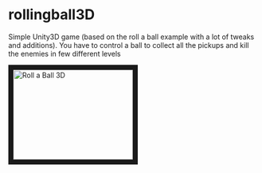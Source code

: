 # rollingball3D
Simple Unity3D game (based on the roll a ball example with a lot of tweaks and additions). You have to control a ball to collect all the pickups and kill the enemies in few different levels

<a href="http://www.youtube.com/watch?feature=player_embedded&v=nB-meZX1VGA
" target="_blank"><img src="http://img.youtube.com/vi/nB-meZX1VGA/0.jpg" 
alt="Roll a Ball 3D" width="240" height="180" border="10" /></a>
